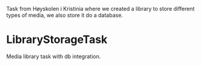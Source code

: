 Task from Høyskolen i Kristinia where we created a library to store different types of media, we also store it do a database.

# LibraryStorageTask
Media library task with db integration.
